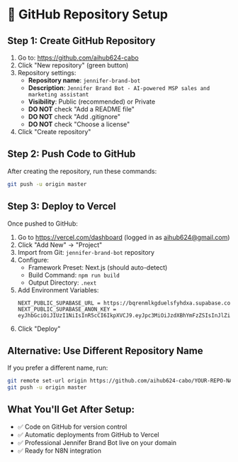 # 🚀 GitHub Repository Setup

## Step 1: Create GitHub Repository

1. Go to: https://github.com/aihub624-cabo
2. Click "New repository" (green button)
3. Repository settings:
   - **Repository name**: `jennifer-brand-bot`
   - **Description**: `Jennifer Brand Bot - AI-powered MSP sales and marketing assistant`
   - **Visibility**: Public (recommended) or Private
   - **DO NOT** check "Add a README file"
   - **DO NOT** check "Add .gitignore" 
   - **DO NOT** check "Choose a license"
4. Click "Create repository"

## Step 2: Push Code to GitHub

After creating the repository, run these commands:

```bash
git push -u origin master
```

## Step 3: Deploy to Vercel

Once pushed to GitHub:

1. Go to https://vercel.com/dashboard (logged in as aihub624@gmail.com)
2. Click "Add New" → "Project"
3. Import from Git: `jennifer-brand-bot` repository
4. Configure:
   - Framework Preset: Next.js (should auto-detect)
   - Build Command: `npm run build`
   - Output Directory: `.next`
5. Add Environment Variables:
   ```
   NEXT_PUBLIC_SUPABASE_URL = https://bqrenmlkgduelsfyhdxa.supabase.co
   NEXT_PUBLIC_SUPABASE_ANON_KEY = eyJhbGciOiJIUzI1NiIsInR5cCI6IkpXVCJ9.eyJpc3MiOiJzdXBhYmFzZSIsInJlZiI6ImJxcmVubWxrZ2R1ZWxzZnloZHhhIiwicm9sZSI6ImFub24iLCJpYXQiOjE3NTg2NTc2ODAsImV4cCI6MjA3NDIzMzY4MH0.GepcO2Xd4AgGhp225WrBDIXe7Z6ohgJsVgN7NOiLEc8
   ```
6. Click "Deploy"

## Alternative: Use Different Repository Name

If you prefer a different name, run:
```bash
git remote set-url origin https://github.com/aihub624-cabo/YOUR-REPO-NAME.git
git push -u origin master
```

## What You'll Get After Setup:
- ✅ Code on GitHub for version control
- ✅ Automatic deployments from GitHub to Vercel
- ✅ Professional Jennifer Brand Bot live on your domain
- ✅ Ready for N8N integration